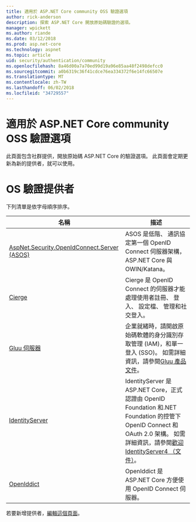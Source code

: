 ```yaml
---
title: 適用於 ASP.NET Core community OSS 驗證選項
author: rick-anderson
description: 探索 ASP.NET Core 開放原始碼驗證的選項。
manager: wpickett
ms.author: riande
ms.date: 03/12/2018
ms.prod: asp.net-core
ms.technology: aspnet
ms.topic: article
uid: security/authentication/community
ms.openlocfilehash: 8a46d00a7a70ed99d19a96e85aa48f2498defcc0
ms.sourcegitcommit: a0b6319c36f41cdce76ea334372f6e14fc66507e
ms.translationtype: MT
ms.contentlocale: zh-TW
ms.lasthandoff: 06/02/2018
ms.locfileid: "34729557"
---
```

# <a name="community-oss-authentication-options-for-aspnet-core"></a>適用於 ASP.NET Core community OSS 驗證選項

此頁面包含社群提供，開放原始碼 ASP.NET Core 的驗證選項。 此頁面會定期更新為新的提供者，就可以使用。

# <a name="oss-authentication-providers"></a>OS 驗證提供者

下列清單是依字母順序排序。

| 名稱 | 描述 |
| ---- | ----------- |
| [AspNet.Security.OpenIdConnect.Server (ASOS)](https://github.com/aspnet-contrib/AspNet.Security.OpenIdConnect.Server) | ASOS 是低階、 通訊協定第一個 OpenID Connect 伺服器架構，ASP.NET Core 與 OWIN/Katana。 |
| [Cierge](https://github.com/pwdless/Cierge) | Cierge 是 OpenID Connect 的伺服器才能處理使用者註冊、 登入、 設定檔、 管理和社交登入。 |
| [Gluu 伺服器](https://gluu.org/) | 企業就緒時，請開啟原始碼軟體的身分識別存取管理 (IAM)，和單一登入 (SSO)。 如需詳細資訊，請參閱[Gluu 產品文件](https://gluu.org/docs/)。 |
| [IdentityServer](https://identityserver.io/) | IdentityServer 是 ASP.NET Core，正式認證由 OpenID Foundation 和.NET Foundation 的控管下 OpenID Connect 和 OAuth 2.0 架構。 如需詳細資訊，請參閱[歡迎 IdentityServer4 （文件）](https://identityserver4.readthedocs.io/en/release/)。 |
| [OpenIddict](https://github.com/openiddict/openiddict-core) | OpenIddict 是 ASP.NET Core 方便使用 OpenID Connect 伺服器。 |

若要新增提供者，[編輯這個頁面](https://github.com/login?return_to=https%3A%2F%2Fgithub.com%2Faspnet%2FDocs%2Fedit%2Fmaster%2Faspnetcore%2Fsecurity%2Fauthentication%2Fcommunity.md)。
